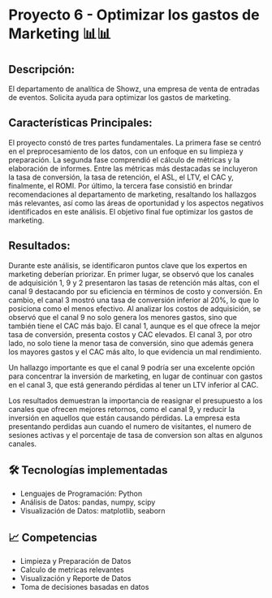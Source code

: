 # Proyecto 6 - Optimizar los gastos de Marketing 📊📊

## Descripción: 
El departamento de analítica de Showz, una empresa de venta de entradas de eventos. Solicita ayuda para optimizar los gastos de marketing.

## Características Principales:
El proyecto constó de tres partes fundamentales. La primera fase se centró en el preprocesamiento de los datos, con un enfoque en su limpieza y preparación. La segunda fase comprendió el cálculo de métricas y la elaboración de informes. Entre las métricas más destacadas se incluyeron la tasa de conversión, la tasa de retención, el ASL, el LTV, el CAC y, finalmente, el ROMI. Por último, la tercera fase consistió en brindar recomendaciones al departamento de marketing, resaltando los hallazgos más relevantes, así como las áreas de oportunidad y los aspectos negativos identificados en este análisis. El objetivo final fue optimizar los gastos de marketing.

## Resultados:
Durante este análisis, se identificaron puntos clave que los expertos en marketing deberían priorizar. En primer lugar, se observó que los canales de adquisición 1, 9 y 2 presentaron las tasas de retención más altas, con el canal 9 destacando por su eficiencia en términos de costo y conversión. En cambio, el canal 3 mostró una tasa de conversión inferior al 20%, lo que lo posiciona como el menos efectivo.
Al analizar los costos de adquisición, se observó que el canal 9 no solo genera los menores gastos, sino que también tiene el CAC más bajo. El canal 1, aunque es el que ofrece la mejor tasa de conversión, presenta costos y CAC elevados. El canal 3, por otro lado, no solo tiene la menor tasa de conversión, sino que además genera los mayores gastos y el CAC más alto, lo que evidencia un mal rendimiento.

Un hallazgo importante es que el canal 9 podría ser una excelente opción para concentrar la inversión de marketing, en lugar de continuar con gastos en el canal 3, que está generando pérdidas al tener un LTV inferior al CAC.

Los resultados demuestran la importancia de reasignar el presupuesto a los canales que ofrecen mejores retornos, como el canal 9, y reducir la inversión en aquellos que están causando pérdidas. La empresa esta presentando perdidas aun cuando el numero de visitantes, el numero de sesiones activas y el porcentaje de tasa de conversion son altas en algunos canales.

## 🛠️ Tecnologías implementadas
* Lenguajes de Programación: Python
* Análisis de Datos: pandas, numpy, scipy
* Visualización de Datos: matplotlib, seaborn

## 📈 Competencias
* Limpieza y Preparación de Datos
* Calculo de metricas relevantes 
* Visualización y Reporte de Datos
* Toma de decisiones basadas en datos